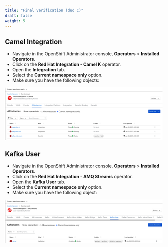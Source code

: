 ```yaml
---
title: "Final verification (duo C)"
draft: false
weight: 5
---
```


## Camel Integration

* Navigate in the OpenShift Administrator console, **Operators** > **Installed Operators**.
* Click on the **Red Hat Integration - Camel K** operator.
* Open the **Integration** tab.
* Select the **Current namespace only** option.
* Make sure you have the following objects:

![CamelK integration](/images/camelk-integration.png)

## Kafka User

* Navigate in the OpenShift Administrator console, **Operators** > **Installed Operators**.
* Click on the **Red Hat Integration - AMQ Streams** operator.
* Open the **Kafka User** tab.
* Select the **Current namespace only** option.
* Make sure you have the following object:

![CamelK KafkaUser](/images/camelk-kafka-user.png)